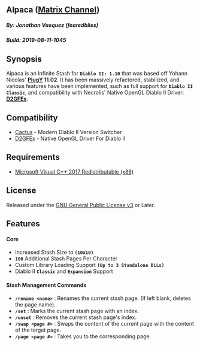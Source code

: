 ## Alpaca ([Matrix Channel](https://riot.im/app/#/room/#cactus:xyinn.org))
##### By: Jonathan Vasquez (fearedbliss)
##### Build: 2019-08-11-1045

## Synopsis

Alpaca is an Infinite Stash for **`Diablo II: 1.10`** that was based off Yohann Nicolas'
**[PlugY](http://plugy.free.fr/en/index.html) 11.02**. It has been massively refactored,
stabilized, and various features have been implemented, such as full support for **`Diablo II Classic`**, and
compatibility with Necrolis' Native OpenGL Diablo II Driver: **[D2GFEx](https://d2mods.info/forum/viewtopic.php?f=5&t=65312)**.

## Compatibility

- [Cactus](https://github.com/fearedbliss/Cactus) - Modern Diablo II Version Switcher
- [D2GFEx](https://d2mods.info/forum/viewtopic.php?f=5&t=65312) - Native OpenGL Driver For Diablo II

## Requirements

- [Microsoft Visual C++ 2017 Redistributable (x86)](https://aka.ms/vs/15/release/VC_redist.x86.exe)

## License

Released under the [GNU General Public License v3](LICENSE.md) or Later.

## Features

#### Core

- Increased Stash Size to **`(10x10)`**
- **`100`** Additional Stash Pages Per Character
- Custom Library Loading Support **`(Up to 3 Standalone DLLs)`**
- Diablo II **`Classic`** and **`Expansion`** Support

#### Stash Management Commands

- **`/rename <name>`** : Renames the current stash page. (If left blank, deletes the page name).
- **`/set`** : Marks the current stash page with an index.
- **`/unset`** : Removes the current stash page's index.
- **`/swap <page #>`** : Swaps the content of the current page with the content of the target page.
- **`/page <page #>`** : Takes you to the corresponding page.
